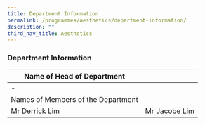 ```yaml
---
title: Department Information
permalink: /programmes/aesthetics/department-information/
description: ""
third_nav_title: Aesthetics
---
```

### Department Information

| Name of Head of Department |  |
|---|---|
| - |  |
| Names of Members of the Department |  |
| Mr Derrick Lim | Mr Jacobe Lim |